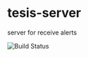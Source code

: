 # tesis-server
server for receive alerts

![Build Status](https://travis-ci.org/Mariani88/tesis-server.svg?branch=master)


